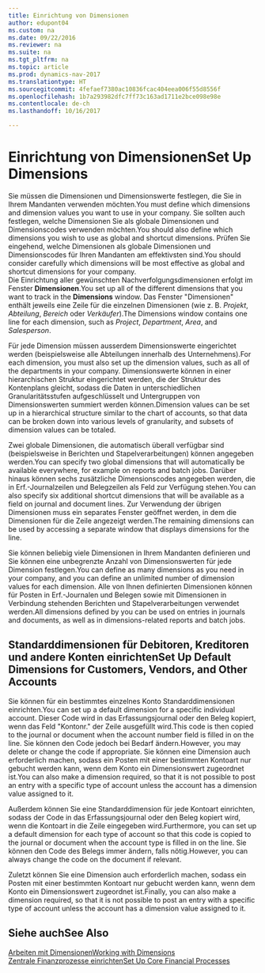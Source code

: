 ```yaml
---
title: Einrichtung von Dimensionen
author: edupont04
ms.custom: na
ms.date: 09/22/2016
ms.reviewer: na
ms.suite: na
ms.tgt_pltfrm: na
ms.topic: article
ms.prod: dynamics-nav-2017
ms.translationtype: HT
ms.sourcegitcommit: 4fefaef7380ac10836fcac404eea006f55d8556f
ms.openlocfilehash: 1b7a293982dfc7ff73c163ad1711e2bce098e98e
ms.contentlocale: de-ch
ms.lasthandoff: 10/16/2017

---
```


# <a name="set-up-dimensions"></a><span data-ttu-id="18b2f-102">Einrichtung von Dimensionen</span><span class="sxs-lookup"><span data-stu-id="18b2f-102">Set Up Dimensions</span></span>
<span data-ttu-id="18b2f-103">Sie müssen die Dimensionen und Dimensionswerte festlegen, die Sie in Ihrem Mandanten verwenden möchten.</span><span class="sxs-lookup"><span data-stu-id="18b2f-103">You must define which dimensions and dimension values you want to use in your company.</span></span> <span data-ttu-id="18b2f-104">Sie sollten auch festlegen, welche Dimensionen Sie als globale Dimensionen und Dimensionscodes verwenden möchten.</span><span class="sxs-lookup"><span data-stu-id="18b2f-104">You should also define which dimensions you wish to use as global and shortcut dimensions.</span></span> <span data-ttu-id="18b2f-105">Prüfen Sie eingehend, welche Dimensionen als globale Dimensionen und Dimensionscodes für Ihren Mandanten am effektivsten sind.</span><span class="sxs-lookup"><span data-stu-id="18b2f-105">You should consider carefully which dimensions will be most effective as global and shortcut dimensions for your company.</span></span>  
<span data-ttu-id="18b2f-106">Die Einrichtung aller gewünschten Nachverfolgungsdimensionen erfolgt im Fenster **Dimensionen**.</span><span class="sxs-lookup"><span data-stu-id="18b2f-106">You set up all of the different dimensions that you want to track in the **Dimensions** window.</span></span> <span data-ttu-id="18b2f-107">Das Fenster "Dimensionen" enthält jeweils eine Zeile für die einzelnen Dimensionen (wie z. B. *Projekt*, *Abteilung*, *Bereich* oder *Verkäufer*).</span><span class="sxs-lookup"><span data-stu-id="18b2f-107">The Dimensions window contains one line for each dimension, such as *Project*, *Department*, *Area*, and *Salesperson*.</span></span>  

<span data-ttu-id="18b2f-108">Für jede Dimension müssen ausserdem Dimensionswerte eingerichtet werden (beispielsweise alle Abteilungen innerhalb des Unternehmens).</span><span class="sxs-lookup"><span data-stu-id="18b2f-108">For each dimension, you must also set up the dimension values, such as all of the departments in your company.</span></span> <span data-ttu-id="18b2f-109">Dimensionswerte können in einer hierarchischen Struktur eingerichtet werden, die der Struktur des Kontenplans gleicht, sodass die Daten in unterschiedlichen Granularitätsstufen aufgeschlüsselt und Untergruppen von Dimensionswerten summiert werden können.</span><span class="sxs-lookup"><span data-stu-id="18b2f-109">Dimension values can be set up in a hierarchical structure similar to the chart of accounts, so that data can be broken down into various levels of granularity, and subsets of dimension values can be totaled.</span></span>  

<span data-ttu-id="18b2f-110">Zwei globale Dimensionen, die automatisch überall verfügbar sind (beispielsweise in Berichten und Stapelverarbeitungen) können angegeben werden.</span><span class="sxs-lookup"><span data-stu-id="18b2f-110">You can specify two global dimensions that will automatically be available everywhere, for example on reports and batch jobs.</span></span> <span data-ttu-id="18b2f-111">Darüber hinaus können sechs zusätzliche Dimensionscodes angegeben werden, die in Erf.-Journalzeilen und Belegzeilen als Feld zur Verfügung stehen.</span><span class="sxs-lookup"><span data-stu-id="18b2f-111">You can also specify six additional shortcut dimensions that will be available as a field on journal and document lines.</span></span> <span data-ttu-id="18b2f-112">Zur Verwendung der übrigen Dimensionen muss ein separates Fenster geöffnet werden, in dem die Dimensionen für die Zeile angezeigt werden.</span><span class="sxs-lookup"><span data-stu-id="18b2f-112">The remaining dimensions can be used by accessing a separate window that displays dimensions for the line.</span></span>  

<span data-ttu-id="18b2f-113">Sie können beliebig viele Dimensionen in Ihrem Mandanten definieren und Sie können eine unbegrenzte Anzahl von Dimensionswerten für jede Dimension festlegen.</span><span class="sxs-lookup"><span data-stu-id="18b2f-113">You can define as many dimensions as you need in your company, and you can define an unlimited number of dimension values for each dimension.</span></span> <span data-ttu-id="18b2f-114">Alle von Ihnen definierten Dimensionen können für Posten in Erf.-Journalen und Belegen sowie mit Dimensionen in Verbindung stehenden Berichten und Stapelverarbeitungen verwendet werden.</span><span class="sxs-lookup"><span data-stu-id="18b2f-114">All dimensions defined by you can be used on entries in journals and documents, as well as in dimensions-related reports and batch jobs.</span></span>  

## <a name="set-up-default-dimensions-for-customers-vendors-and-other-accounts"></a><span data-ttu-id="18b2f-115">Standarddimensionen für Debitoren, Kreditoren und andere Konten einrichten</span><span class="sxs-lookup"><span data-stu-id="18b2f-115">Set Up Default Dimensions for Customers, Vendors, and Other Accounts</span></span>
<span data-ttu-id="18b2f-116">Sie können für ein bestimmtes einzelnes Konto Standarddimensionen einrichten.</span><span class="sxs-lookup"><span data-stu-id="18b2f-116">You can set up a default dimension for a specific individual account.</span></span> <span data-ttu-id="18b2f-117">Dieser Code wird in das Erfassungsjournal oder den Beleg kopiert, wenn das Feld "Kontonr." der Zeile ausgefüllt wird.</span><span class="sxs-lookup"><span data-stu-id="18b2f-117">This code is then copied to the journal or document when the account number field is filled in on the line.</span></span> <span data-ttu-id="18b2f-118">Sie können den Code jedoch bei Bedarf ändern.</span><span class="sxs-lookup"><span data-stu-id="18b2f-118">However, you may delete or change the code if appropriate.</span></span> <span data-ttu-id="18b2f-119">Sie können eine Dimension auch erforderlich machen, sodass ein Posten mit einer bestimmten Kontoart nur gebucht werden kann, wenn dem Konto ein Dimensionswert zugeordnet ist.</span><span class="sxs-lookup"><span data-stu-id="18b2f-119">You can also make a dimension required, so that it is not possible to post an entry with a specific type of account unless the account has a dimension value assigned to it.</span></span>  

<span data-ttu-id="18b2f-120">Außerdem können Sie eine Standarddimension für jede Kontoart einrichten, sodass der Code in das Erfassungsjournal oder den Beleg kopiert wird, wenn die Kontoart in die Zeile eingegeben wird.</span><span class="sxs-lookup"><span data-stu-id="18b2f-120">Furthermore, you can set up a default dimension for each type of account so that this code is copied to the journal or document when the account type is filled in on the line.</span></span> <span data-ttu-id="18b2f-121">Sie können den Code des Belegs immer ändern, falls nötig.</span><span class="sxs-lookup"><span data-stu-id="18b2f-121">However, you can always change the code on the document if relevant.</span></span>  

<span data-ttu-id="18b2f-122">Zuletzt können Sie eine Dimension auch erforderlich machen, sodass ein Posten mit einer bestimmten Kontoart nur gebucht werden kann, wenn dem Konto ein Dimensionswert zugeordnet ist.</span><span class="sxs-lookup"><span data-stu-id="18b2f-122">Finally, you can also make a dimension required, so that it is not possible to post an entry with a specific type of account unless the account has a dimension value assigned to it.</span></span>

## <a name="see-also"></a><span data-ttu-id="18b2f-123">Siehe auch</span><span class="sxs-lookup"><span data-stu-id="18b2f-123">See Also</span></span>
[<span data-ttu-id="18b2f-124">Arbeiten mit Dimensionen</span><span class="sxs-lookup"><span data-stu-id="18b2f-124">Working with Dimensions</span></span>](finance-dimensions.md)  
[<span data-ttu-id="18b2f-125">Zentrale Finanzprozesse einrichten</span><span class="sxs-lookup"><span data-stu-id="18b2f-125">Set Up Core Financial Processes</span></span>](finance-setup-finance.md)

